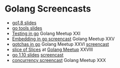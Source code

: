 # Golang Screencasts

- [go1.8 slides](http://talks.godoc.org/github.com/dineshkumar-cse/go-play/go1.8.slide)
- [go tools slides](http://talks.godoc.org/github.com/dineshkumar-cse/go-play/go_tools.slide)
- [Testing in go](https://youtu.be/zGhfJ88eKfw) Golang Meetup XXI
- [Embedding in go screencast](https://youtu.be/Ki3kUvEx4-8) Golang Meetup XXV
- [gotchas in go](http://talks.godoc.org/github.com/dineshkumar-cse/go-play/gotchas.slide) Golang Meetup XXVI [screencast](https://youtu.be/J3plALnTjA8)
- [slice of Slices](https://goo.gl/NTmsqf) at [Golang Meetup](https://www.meetup.com/Golang-Bangalore/events/246437796/) XXVIII
- [go 1.10 slides](https://talks.godoc.org/github.com/devdinu/go-play/go1.10.release.slide#9) [screencast](https://youtu.be/t-iiICzV-es)
- [concurrency screencast](https://youtu.be/E03QTvgcJ8Q) Golang Meetup XXX
